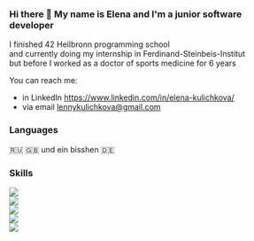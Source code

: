 ### Hi there 👋 My name is Elena and I'm a junior software developer

I finished 42 Heilbronn programming school<br>
and currently doing my internship in Ferdinand-Steinbeis-Institut<br>
but before I worked as a doctor of sports medicine for 6 years<br>

You can reach me:<br>
  - in LinkedIn https://www.linkedin.com/in/elena-kulichkova/<br>
  - via email lennykulichkova@gmail.com<br>

### Languages
🇷🇺 🇬🇧 und ein bisshen 🇩🇪

### Skills

<p align="left">
  <a href="https://skillicons.dev">
    <img src="https://skillicons.dev/icons?i=c,cpp"/><br>
    <img src="https://skillicons.dev/icons?i=js,ts,angular"/><br>
    <img src="https://skillicons.dev/icons?i=py,django"/><br>
    <img src="https://skillicons.dev/icons?i=git,docker,vscode"/><br>
    <img src="https://skillicons.dev/icons?i=apple,windows"/>
  </a>
</p>
